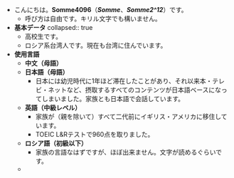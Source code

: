 - こんにちは。**Somme4096**（*__Somme__*、*__Somme2^12__*）です。
	- 呼び方は自由です。キリル文字でも構いません。
- **基本データ**
  collapsed:: true
	- 高校生です。
	- ロシア系台湾人です。現在も台湾に住んでいます。
- **使用言語**
	- **中文（母語）**
	- **日本語（母語）**
		- 日本には幼児時代に1年ほど滞在したことがあり、それ以来本・テレビ・ネットなど、摂取するすべてのコンテンツが日本語ベースになってしまいました。家族とも日本語で会話しています。
	- **英語（中級レベル）**
		- 家族が（親を除いて）すべて二代前にイギリス・アメリカに移住しています。
		- TOEIC L&Rテストで960点を取りました。
	- **ロシア語（初級以下）**
		- 家族の言語なはずですが、ほぼ出来ません。文字が読めるぐらいです。
	-
